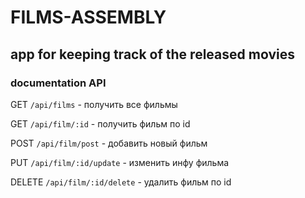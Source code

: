# FILMS-ASSEMBLY

## app for keeping track of the released movies


### documentation API

GET `/api/films` - получить все фильмы

GET `/api/film/:id` - получить фильм по id

POST `/api/film/post` - добавить новый фильм

PUT `/api/film/:id/update` - изменить инфу фильма

DELETE `/api/film/:id/delete` - удалить фильм по id

